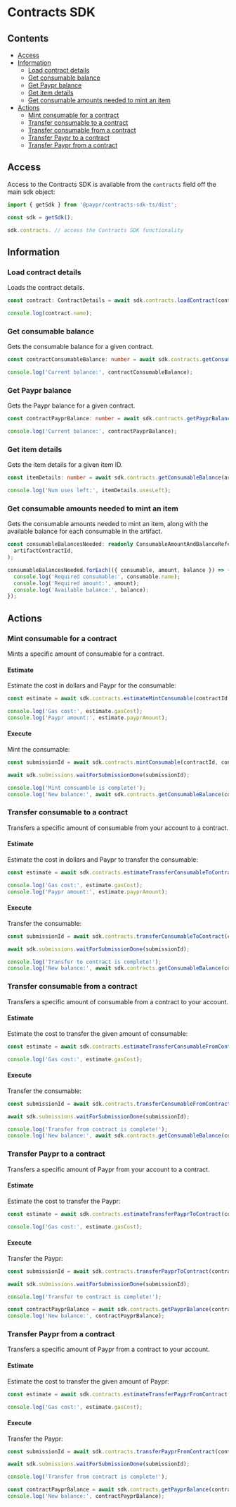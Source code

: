 # Contracts SDK

## Contents

- [Access](#access)
- [Information](#information)
  - [Load contract details](#load-contract-details)
  - [Get consumable balance](#get-consumable-balance)
  - [Get Paypr balance](#get-paypr-balance)
  - [Get item details](#get-item-details)
  - [Get consumable amounts needed to mint an item](#get-consumable-amounts-needed-to-mint-an-item)
- [Actions](#actions)
  - [Mint consumable for a contract](#mint-consumable-for-a-contract)
  - [Transfer consumable to a contract](#transfer-consumable-to-a-contract)
  - [Transfer consumable from a contract](#transfer-consumable-from-a-contract)
  - [Transfer Paypr to a contract](#transfer-paypr-to-a-contract)
  - [Transfer Paypr from a contract](#transfer-paypr-from-a-contract)

## Access

Access to the Contracts SDK is available from the `contracts` field off the main
sdk object:

```typescript
import { getSdk } from '@paypr/contracts-sdk-ts/dist';

const sdk = getSdk();

sdk.contracts. // access the Contracts SDK functionality
```

## Information

### Load contract details

Loads the contract details.

```typescript
const contract: ContractDetails = await sdk.contracts.loadContract(contractId);

console.log(contract.name);
```

### Get consumable balance

Gets the consumable balance for a given contract.

```typescript
const contractConsumableBalance: number = await sdk.contracts.getConsumableBalance(contractId, consumableContractId);

console.log('Current balance:', contractConsumableBalance);
```

### Get Paypr balance

Gets the Paypr balance for a given contract.

```typescript
const contractPayprBalance: number = await sdk.contracts.getPayprBalance(contractId);

console.log('Current balance:', contractPayprBalance);
```

### Get item details

Gets the item details for a given item ID.

```typescript
const itemDetails: number = await sdk.contracts.getConsumableBalance(artifactContractId, itemId);

console.log('Num uses left:', itemDetails.usesLeft);
```

### Get consumable amounts needed to mint an item

Gets the consumable amounts needed to mint an item, along with the available balance for each consumable in the artifact.

```typescript
const consumableBalancesNeeded: readonly ConsumableAmountAndBalanceReference[] = await sdk.contracts.getConsumableAmountsNeededToMintItem(
  artifactContractId,
);

consumableBalancesNeeded.forEach(({ consumable, amount, balance }) => {
  console.log('Required consumable:', consumable.name);
  console.log('Required amount:', amount);
  console.log('Available balance:', balance);
});
```

## Actions

### Mint consumable for a contract

Mints a specific amount of consumable for a contract.

#### Estimate

Estimate the cost in dollars and Paypr for the consumable:

```typescript
const estimate = await sdk.contracts.estimateMintConsumable(contractId, consumableContractId, amount);

console.log('Gas cost:', estimate.gasCost);
console.log('Paypr amount:', estimate.payprAmount);
```

#### Execute

Mint the consumable:

```typescript
const submissionId = await sdk.contracts.mintConsumable(contractId, consumableContractId, amount);

await sdk.submissions.waitForSubmissionDone(submissionId);

console.log('Mint consuamble is complete!');
console.log('New balance:', await sdk.contracts.getConsumableBalance(contractId, consumableContractId));
```

### Transfer consumable to a contract

Transfers a specific amount of consumable from your account to a contract.

#### Estimate

Estimate the cost in dollars and Paypr to transfer the consumable:

```typescript
const estimate = await sdk.contracts.estimateTransferConsumableToContract(contractId, consumableContractId, amount);

console.log('Gas cost:', estimate.gasCost);
console.log('Paypr amount:', estimate.payprAmount);
```

#### Execute

Transfer the consumable:

```typescript
const submissionId = await sdk.contracts.transferConsumableToContract(contractId, consumableContractId, amount);

await sdk.submissions.waitForSubmissionDone(submissionId);

console.log('Transfer to contract is complete!');
console.log('New balance:', await sdk.contracts.getConsumableBalance(contractId, consumableContractId));
```

### Transfer consumable from a contract

Transfers a specific amount of consumable from a contract to your account.

#### Estimate

Estimate the cost to transfer the given amount of consumable:

```typescript
const estimate = await sdk.contracts.estimateTransferConsumableFromContract(contractId, consumableContractId, amount);

console.log('Gas cost:', estimate.gasCost);
```

#### Execute

Transfer the consumable:

```typescript
const submissionId = await sdk.contracts.transferConsumableFromContract(contractId, consumableContractId, amount);

await sdk.submissions.waitForSubmissionDone(submissionId);

console.log('Transfer from contract is complete!');
console.log('New balance:', await sdk.contracts.getConsumableBalance(contractId, consumableContractId));
```

### Transfer Paypr to a contract

Transfers a specific amount of Paypr from your account to a contract.

#### Estimate

Estimate the cost to transfer the Paypr:

```typescript
const estimate = await sdk.contracts.estimateTransferPayprToContract(contractId, amount);

console.log('Gas cost:', estimate.gasCost);
```

#### Execute

Transfer the Paypr:

```typescript
const submissionId = await sdk.contracts.transferPayprToContract(contractId, amount);

await sdk.submissions.waitForSubmissionDone(submissionId);

console.log('Transfer to contract is complete!');

const contractPayprBalance = await sdk.contracts.getPayprBalance(contractId);
console.log('New balance:', contractPayprBalance);
```

### Transfer Paypr from a contract

Transfers a specific amount of Paypr from a contract to your account.

#### Estimate

Estimate the cost to transfer the given amount of Paypr:

```typescript
const estimate = await sdk.contracts.estimateTransferPayprFromContract(contractId, amount);

console.log('Gas cost:', estimate.gasCost);
```

#### Execute

Transfer the Paypr:

```typescript
const submissionId = await sdk.contracts.transferPayprFromContract(contractId, amount);

await sdk.submissions.waitForSubmissionDone(submissionId);

console.log('Transfer from contract is complete!');

const contractPayprBalance = await sdk.contracts.getPayprBalance(contractId);
console.log('New balance:', contractPayprBalance);
```

